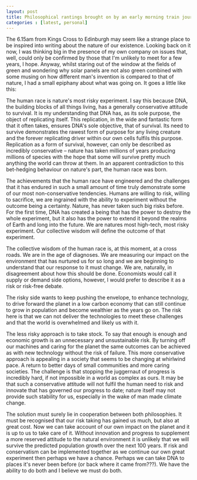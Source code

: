 ```yaml
---
layout: post
title: Philosophical rantings brought on by an early morning train journey
categories : [latest, personal]
---
```


The 6.15am from Kings Cross to Edinburgh may seem like a strange place to be inspired into writing about the nature of our existence. Looking back on it now, I was thinking big in the presence of my own company on issues that, well, could only be confirmed by those that I'm unlikely to meet for a few years, I hope. Anyway, whilst staring out of the window at the fields of green and wondering why solar panels are not also green combined with some musing on how different man's invention is compared to that of nature, I had a small epiphany about what was going on. It goes a little like this:

The human race is nature's most risky experiment. I say this because DNA, the building blocks of all things living, has a generally conservative attitude to survival. It is my understanding that DNA has, as its sole purpose, the object of replicating itself. This replication, in the wide and fantastic form that it often takes, ensures DNA's sole objective, that of survival. Its need to survive demonstrates the rawest form of purpose for any living creature and the forever replicating driver within our own cells fulfils this purpose. Replication as a form of survival, however, can only be described as incredibly conservative – nature has taken millions of years producing millions of species with the hope that some will survive pretty much anything the world can throw at them. In an apparent contradiction to this bet-hedging behaviour on nature's part, the human race was born.

The achievements that the human race have engineered and the challenges that it has endured in such a small amount of time truly demonstrate some of our most non-conservative tendencies. Humans are willing to risk, willing to sacrifice, we are ingrained with the ability to experiment without the outcome being a certainty. Nature, has never taken such big risks before. For the first time, DNA has created a being that has the power to destroy the whole experiment, but it also has the power to extend it beyond the realms of Earth and long into the future. We are natures most high-tech, most risky experiment. Our collective wisdom will define the outcome of that experiment.

The collective wisdom of the human race is, at this moment, at a cross roads. We are in the age of diagnoses. We are measuring our impact on the environment that has nurtured us for so long and we are beginning to understand that our response to it must change. We are, naturally, in disagreement about how this should be done. Economists would call it supply or demand side options, however, I would prefer to describe it as a risk or risk-free debate.

The risky side wants to keep pushing the envelope, to enhance technology, to drive forward the planet in a low carbon economy that can still continue to grow in population and become wealthier as the years go on. The risk here is that we can not deliver the technologies to meet these challenges and that the world is overwhelmed and likely us with it.

The less risky approach is to take stock. To say that enough is enough and economic growth is an unnecessary and unsustainable risk. By turning off our machines and caring for the planet the same outcomes can be achieved as with new technology without the risk of failure. This more conservative approach is appealing in a society that seems to be changing at whirlwind pace. A return to better days of small communities and more caring societies. The challenge is that stopping the juggernaut of progress is incredibly hard, if not impossible in a world as complex as ours. It may be that such a conservative attitude will not fulfil the human need to risk and innovate that has governed our progress to date; nature itself may not provide such stability for us, especially in the wake of man made climate change.

The solution must surely lie in cooperation between both philosophies. It must be recognised that our risk taking has gained us much, but also at great cost. Now we can take account of our own impact on the planet and it is up to us to take care of it. Without innovation and progress to supplement a more reserved attitude to the natural environment it is unlikely that we will survive the predicted population growth over the next 100 years. If risk and conservatism can be implemented together as we continue our own great experiment then perhaps we have a chance. Perhaps we can take DNA to places it's never been before (or back where it came from???). We have the ability to do both and I believe we must do both.

